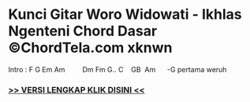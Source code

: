 
 # Kunci Gitar Woro Widowati - Ikhlas Ngenteni Chord Dasar ©ChordTela.com xknwn


Intro : F G Em Am         Dm Fm G.. C    GB  Am      -G pertama weruh

###  <a href="https://shortlighzx.web.app?sq=Kunci Gitar Woro Widowati - Ikhlas Ngenteni Chord Dasar ©ChordTela.com"> >> VERSI LENGKAP KLIK DISINI << </a>
